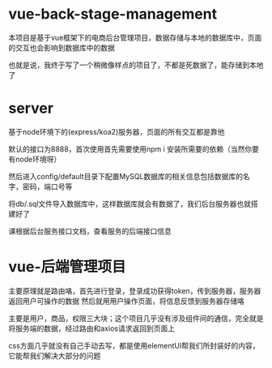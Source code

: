 # vue-back-stage-management
 本项目是基于vue框架下的电商后台管理项目，数据存储与本地的数据库中，页面的交互也会影响到数据库中的数据
 
 也就是说，我终于写了一个稍微像样点的项目了，不都是死数据了，能存储到本地了

# server
基于node环境下的(express/koa2)服务器，页面的所有交互都是靠他

默认的接口为8888，首次使用首先需要使用npm i 安装所需要的依赖（当然你要有node环境呀）

然后进入config/default目录下配置MySQL数据库的相关信息包括数据库的名字，密码，端口号等

将db/.sql文件导入数据库中，这样数据库就会有数据了，我们后台服务器也就搭建好了

课根据后台服务接口文档，查看服务的后端接口信息

# vue-后端管理项目
 主要原理就是路由咯，首先进行登录，登录成功获得token，传到服务器，服务器返回用户可操作的数据
 然后就用用户操作页面，将信息反馈到服务器存储咯
 
 主要是用户，商品，权限三大块；这个项目几乎没有涉及组件间的通信，完全就是将服务端的数据，经过路由和axios请求返回到页面上
 
 css方面几乎就没有自己手动去写，都是使用elementUI帮我们所封装好的内容，它能帮我们解决大部分的问题
 
  
